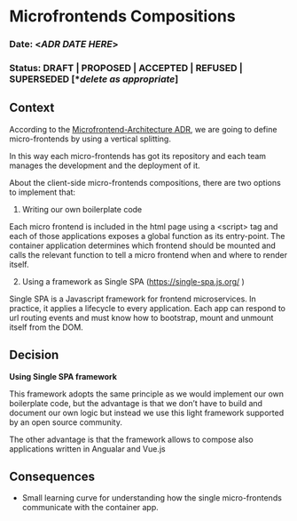 # Microfrontends Compositions

### **Date:** <*ADR DATE HERE*>

### **Status:** DRAFT | PROPOSED | ACCEPTED | REFUSED | SUPERSEDED  [**delete as appropriate*]

## **Context**

According to the [Microfrontend-Architecture ADR](https://github.com/LBHackney-IT/lbh-adrs/blob/feature/create-ADRs/Platform/Accepted/Microfrontend-Architecture.md), we are going to define micro-frontends by using a vertical splitting. 

In this way each micro-frontends has got its repository and each team manages the development and the deployment of it.


About the client-side micro-frontends compositions, there are two options to implement that:

1. Writing our own boilerplate code

Each micro frontend is included in the html page using a \<script> tag and each of those applications exposes a global function as its entry-point. The container application determines which frontend should be mounted and calls the relevant function to tell a micro frontend when and where to render itself.

2. Using a framework as Single SPA (https://single-spa.js.org/ )

Single SPA is a Javascript framework for frontend microservices. In practice, it applies a lifecycle to every application. Each app can respond to url routing events and must know how to bootstrap, mount and unmount itself from the DOM.           


## **Decision**

**Using Single SPA framework**

This framework adopts the same principle as we would implement our own boilerplate code, but the advantage is that we don’t have to build and document our own logic but instead we use this light framework supported by an open source community.

The other advantage is that the framework allows to compose also applications written in Angualar and Vue.js


## **Consequences**

- Small learning curve for understanding how the single micro-frontends communicate with the container app. 